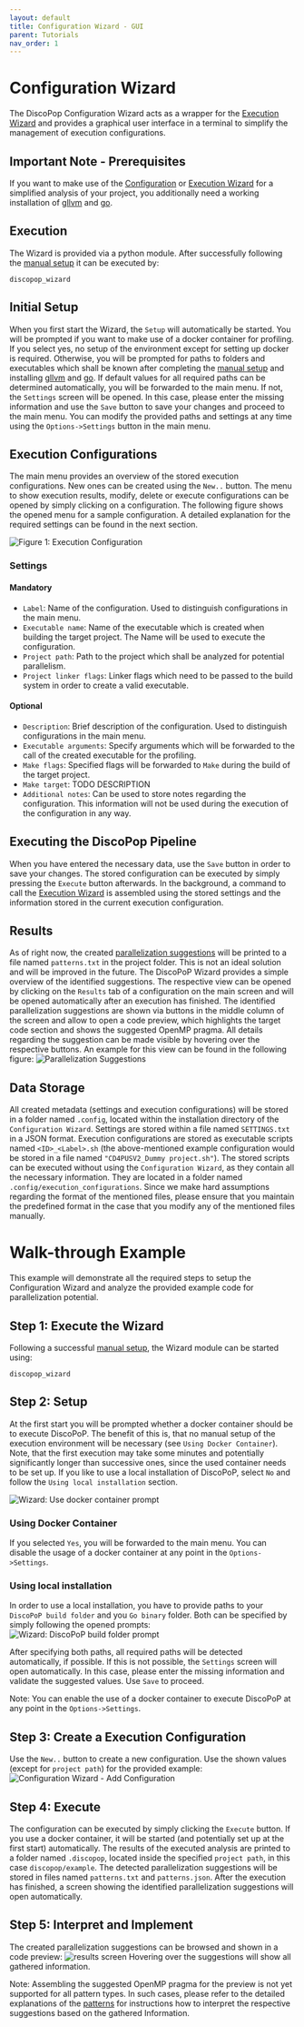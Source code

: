 ```yaml
---
layout: default
title: Configuration Wizard - GUI
parent: Tutorials
nav_order: 1
---
```


# Configuration Wizard

The DiscoPop Configuration Wizard acts as a wrapper for the [Execution Wizard](Execution_Wizard.md) and provides a graphical user interface in a terminal to simplify the management of execution configurations.


## Important Note - Prerequisites
If you want to make use of the [Configuration](Configuration_Wizard.md) or [Execution Wizard](Execution_Wizard.md) for a simplified analysis of your project, you additionally need a working installation of [gllvm](https://github.com/SRI-CSL/gllvm) and [go](https://go.dev/doc/install).

## Execution
The Wizard is provided via a python module. After successfully following the [manual setup](../Manual_Quickstart/Manual_Setup.md) it can be executed by:

    discopop_wizard


## Initial Setup
When you first start the Wizard, the `Setup` will automatically be started.
You will be prompted if you want to make use of a docker container for profiling.
If you select yes, no setup of the environment except for setting up docker is required.
Otherwise, you will be prompted for paths to folders and executables which shall be known after completing the [manual setup](../Manual_Quickstart/Manual_Setup.md) and installing [gllvm](https://github.com/SRI-CSL/gllvm) and [go](https://go.dev/doc/install).
If default values for all required paths can be determined automatically, you will be forwarded to the main menu.
If not, the `Settings` screen will be opened.
In this case, please enter the missing information and use the `Save` button to save your changes and proceed to the main menu.
You can modify the provided paths and settings at any time using the `Options->Settings` button in the main menu.

## Execution Configurations
The main menu provides an overview of the stored execution configurations.
New ones can be created using the `New..` button.
The menu to show execution results, modify, delete or execute configurations can be opened by simply clicking on a configuration.
The following figure shows the opened menu for a sample configuration.
A detailed explanation for the required settings can be found in the next section.

![Figure 1: Execution Configuration](../img/wizard_execution_configuration_screen.png)

### Settings
#### Mandatory
* `Label`: Name of the configuration. Used to distinguish configurations in the main menu.
* `Executable name`: Name of the executable which is created when building the target project. The Name will be used to execute the configuration.
* `Project path`: Path to the project which shall be analyzed for potential parallelism.
* `Project linker flags`: Linker flags which need to be passed to the build system in order to create a valid executable.

#### Optional
* `Description`: Brief description of the configuration. Used to distinguish configurations in the main menu.
* `Executable arguments`: Specify arguments which will be forwarded to the call of the created executable for the profiling.
* `Make flags`: Specified flags will be forwarded to `Make` during the build of the target project.
* `Make target`: TODO DESCRIPTION
* `Additional notes`: Can be used to store notes regarding the configuration. This information will not be used during the execution of the configuration in any way.

## Executing the DiscoPop Pipeline
When you have entered the necessary data, use the `Save` button in order to save your changes.
The stored configuration can be executed by simply pressing the `Execute` button afterwards.
In the background, a command to call the [Execution Wizard](Execution_Wizard.md) is assembled using the stored settings and the information stored in the current execution configuration.

## Results
As of right now, the created [parallelization suggestions](../Pattern_Detection/Patterns) will be printed to a file named `patterns.txt` in the project folder.
This is not an ideal solution and will be improved in the future.
The DiscoPoP Wizard provides a simple overview of the identified suggestions. The respective view can be opened by clicking on the `Results` tab of a configuration on the main screen and will be opened automatically after an execution has finished.
The identified parallelization suggestions are shown via buttons in the middle column of the screen and allow to open a code preview, which highlights the target code section and shows the suggested OpenMP pragma.
All details regarding the suggestion can be made visible by hovering over the respective buttons.
An example for this view can be found in the following figure:
![Parallelization Suggestions](../img/wizard_results_screen.png)

## Data Storage
All created metadata (settings and execution configurations) will be stored in a folder named `.config`, located within the installation directory of the `Configuration Wizard`.
Settings are stored within a file named `SETTINGS.txt` in a JSON format.
Execution configurations are stored as executable scripts named `<ID>_<Label>.sh` (the above-mentioned example configuration would be stored in a file named `"CD4PUSV2_Dummy project.sh"`).
The stored scripts can be executed without using the `Configuration Wizard`, as they contain all the necessary information.
They are located in a folder named `.config/execution_configurations`.
Since we make hard assumptions regarding the format of the mentioned files, please ensure that you maintain the predefined format in the case that you modify any of the mentioned files manually.

# Walk-through Example
This example will demonstrate all the required steps to setup the Configuration Wizard and analyze the provided example code for parallelization potential.

## Step 1: Execute the Wizard
Following a successful [manual setup](../Manual_Quickstart/Manual_Setup.md), the Wizard module can be started using:

    discopop_wizard

## Step 2: Setup
At the first start you will be prompted whether a docker container should be to execute DiscoPoP.
The benefit of this is, that no manual setup of the execution environment will be necessary (see `Using Docker Container`).
Note, that the first execution may take some minutes and potentially significantly longer than successive ones, since the used container needs to be set up.
If you like to use a local installation of DiscoPoP, select `No` and follow the `Using local installation` section.

![Wizard: Use docker container prompt](../img/wizard_docker_prompt.png)

### Using Docker Container
If you selected `Yes`, you will be forwarded to the main menu.
You can disable the usage of a docker container at any point in the `Options->Settings`.


### Using local installation
In order to use a local installation, you have to provide paths to your `DiscoPoP build folder` and you `Go binary` folder.
Both can be specified by simply following the opened prompts:
![Wizard: DiscoPoP build folder prompt](../img/wizard_build_folder_prompt.png)

After specifying both paths, all required paths will be detected automatically, if possible.
If this is not possible, the `Settings` screen will open automatically.
In this case, please enter the missing information and validate the suggested values.
Use `Save` to proceed.

Note: You can enable the use of a docker container to execute DiscoPoP at any point in the `Options->Settings`.


## Step 3: Create a Execution Configuration
Use the `New..` button to create a new configuration.
Use the shown values (except for `project path`) for the provided example:
![Configuration Wizard - Add Configuration](../img/wizard_add_configuration.png)

## Step 4: Execute
The configuration can be executed by simply clicking the `Execute` button.
If you use a docker container, it will be started (and potentially set up at the first start) automatically.
The results of the executed analysis are printed to a folder named `.discopop`, located inside the specified `project path`, in this case `discopop/example`.
The detected parallelization suggestions will be stored in files named `patterns.txt` and `patterns.json`.
After the execution has finished, a screen showing the identified parallelization suggestions will open automatically.

## Step 5: Interpret and Implement
The created parallelization suggestions can be browsed and shown in a code preview:
![results screen](../img/wizard_results_screen.png)
Hovering over the suggestions will show all gathered information.

Note: Assembling the suggested OpenMP pragma for the preview is not yet supported for all pattern types.
In such cases, please refer to the detailed explanations of the [patterns](../Pattern_Detection/Patterns/Patterns.md) for instructions how to interpret the respective suggestions based on the gathered Information.

